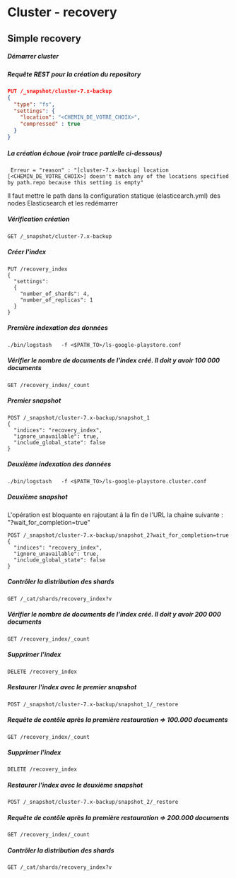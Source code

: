 
# Cluster - recovery

## Simple recovery

##### Démarrer cluster

##### Requête REST pour la création du repository
```json
PUT /_snapshot/cluster-7.x-backup
{
  "type": "fs",
  "settings": {
    "location": "<CHEMIN_DE_VOTRE_CHOIX>",
    "compressed" : true
  }
}
```

##### La création échoue (voir trace partielle ci-dessous)
```
 Erreur = "reason" : "[cluster-7.x-backup] location [<CHEMIN_DE_VOTRE_CHOIX>] doesn't match any of the locations specified by path.repo because this setting is empty"
```

Il faut mettre le path dans la configuration statique (elasticearch.yml) des nodes Elasticsearch et les redémarrer


##### Vérification création
```
GET /_snapshot/cluster-7.x-backup
```

##### Créer l'index
```
PUT /recovery_index
{
  "settings": 
  {
    "number_of_shards": 4,
    "number_of_replicas": 1
  }
}
```


##### Première indexation des données
```shell script
./bin/logstash   -f <$PATH_TO>/ls-google-playstore.conf
```

##### Vérifier le nombre de documents de l'index créé. Il doit y avoir 100 000 documents
```
GET /recovery_index/_count
```

##### Premier snapshot
```
POST /_snapshot/cluster-7.x-backup/snapshot_1
{
  "indices": "recovery_index",
  "ignore_unavailable": true,
  "include_global_state": false
}
```

##### Deuxième indexation des données
```shell script
./bin/logstash   -f <$PATH_TO>/ls-google-playstore.cluster.conf
```

##### Deuxième snapshot 
L'opération est bloquante en rajoutant à la fin de l'URL la chaine suivante : "?wait_for_completion=true"
```
POST /_snapshot/cluster-7.x-backup/snapshot_2?wait_for_completion=true
{
  "indices": "recovery_index",
  "ignore_unavailable": true,
  "include_global_state": false
}
```

##### Contrôler la distribution des shards 
```
GET /_cat/shards/recovery_index?v
```

##### Vérifier le nombre de documents de l'index créé. Il doit y avoir 200 000 documents
```
GET /recovery_index/_count
```

##### Supprimer l'index
```
DELETE /recovery_index
```

##### Restaurer l'index avec le premier snapshot
```
POST /_snapshot/cluster-7.x-backup/snapshot_1/_restore
```

##### Requête de contôle après la première restauration => 100.000 documents
```
GET /recovery_index/_count
``` 


##### Supprimer l'index
```
DELETE /recovery_index
```

##### Restaurer l'index avec le deuxième snapshot
```
POST /_snapshot/cluster-7.x-backup/snapshot_2/_restore
```

##### Requête de contôle après la première restauration => 200.000 documents 
```
GET /recovery_index/_count
```

##### Contrôler la distribution des shards
```
GET /_cat/shards/recovery_index?v
```


<!---
## Recovery after corruption
## Red state after nodes loss
-->
